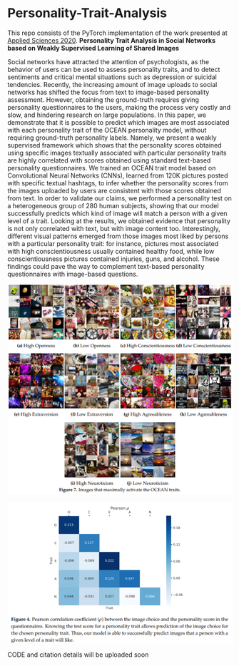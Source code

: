 # Personality-Trait-Analysis
This repo consists of the PyTorch implementation of the work presented at [Applied Sciences 2020](https://www.mdpi.com/journal/applsci/sections/computing_artificial_intelligence). **Personality Trait Analysis in Social Networks based on Weakly Supervised Learning of Shared Images**

Social networks have attracted the attention of psychologists, as the behavior of users can be used to assess personality traits, and to detect sentiments and critical mental situations such as depression or suicidal tendencies. Recently, the increasing amount of image uploads to social networks has shifted the focus from text to image-based personality assessment. However, obtaining the ground-truth requires giving personality questionnaires to the users, making the process very costly and slow, and hindering research on large populations. In this paper, we demonstrate that it is possible to predict which images are most associated with each personality trait of the OCEAN personality model, without requiring ground-truth personality labels. Namely, we present a weakly supervised framework which shows that the personality scores obtained using specific images textually associated with particular personality traits are highly correlated with scores obtained using standard text-based personality questionnaires. We trained an OCEAN trait model based on Convolutional Neural Networks (CNNs), learned from 120K pictures posted with specific textual hashtags, to infer whether the personality scores from the images uploaded by users are consistent with those scores obtained from text. In order to validate our claims, we performed a personality test on a heterogeneous group of 280 human subjects, showing that our model successfully predicts which kind of image will match a person with a given level of a trait. Looking at the results, we obtained evidence that personality is not only correlated with text, but with image content too.  Interestingly, different visual patterns emerged from those images most liked by persons with a particular personality trait: for instance, pictures most associated with high conscientiousness usually contained healthy food, while low conscientiousness pictures contained injuries, guns, and alcohol. These findings could pave the way to complement text-based personality questionnaires
with image-based questions.


<p align="center">
    <img src="figure.png" />
</p>

<p align="center">
    <img src="figure2.png" />
</p>

CODE and citation details will be uploaded soon
